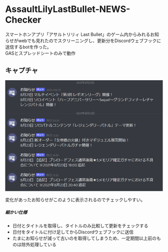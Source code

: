 # AssaultLilyLastBullet-NEWS-Checker
スマートホンアプリ「アサルトリリィ Last Bullet」のゲーム内からみれるお知らせがwebでも見れたのでスクリーニングし、更新分をDiscordウェブフックに送信するbotを作った。  
GASとスプレッドシートのみで動作

## キャプチャ
![キャプチャ](https://raw.githubusercontent.com/towa5165/AssaultLilyLastBullet-NEWS-Checker/img/capture.png)

変化があったお知らせがこのように表示されるのでチェックしやすい。

##### 細かい仕様
- 日付とタイトルを取得し、タイトルのみ比較して更新をチェックする
- 日付をタイトルに付け足してからDiscordウェブフックに送信
- たまにお知らせが減って古いのを取得してしまうため、一定期間以上前のものは除外処理している
